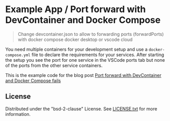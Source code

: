 # Example App / Port forward with DevContainer and Docker Compose

> Change devcontainer.json to allow to forwarding ports (forwardPorts) with docker compose docker desktop or vscode cloud

You need multiple containers for your development setup and use a `docker-compose.yml` file to declare the requirements for your services. 
After starting the setup you see the port for one service in the VSCode ports tab but none of the ports from the other service containers.

This is the example code for the blog post [Port forward with DevContainer and Docker Compose fails](https://www.heissenberger.at/en/blog/devcontainer-forward-ports-composer/)


## License

Distributed under the "bsd-2-clause" License. See [LICENSE.txt](LICENSE.txt) for more information.

